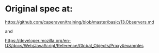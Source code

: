 # Original spec at:
https://github.com/caperaven/training/blob/master/basic/13.Observers.md

and

https://developer.mozilla.org/en-US/docs/Web/JavaScript/Reference/Global_Objects/Proxy#examples
